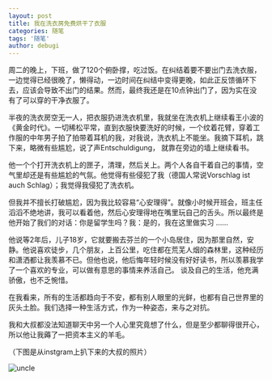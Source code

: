 ```yaml
---
layout: post
title: 我在洗衣房免费烘干了衣服
categories: 随笔
tags: '随笔'
author: debugi
---
```


周二的晚上，下班，做了120个俯卧撑，吃过饭。在纠结着要不要出门去洗衣服，一边觉得已经很晚了，懒得动，一边时间在纠结中变得更晚，如此正反馈循环下去，应该会导致不出门的结果。然而，最终我还是在10点钟出门了，因为实在没有了可以穿的干净衣服了。  

半夜的洗衣房空无一人，把衣服扔进洗衣机里，我就坐在洗衣机上继续看王小波的《黄金时代》。一切稀松平常，直到衣服快要洗好的时候，一个纹着花臂，穿着工作服的中年男子拍了拍带着耳机的我，对我说，洗衣机上不能坐。我摘下耳机，跳下来，略微有些尴尬，说了声Entschuldigung， 就靠在旁边的墙上继续看书。  

他一个个打开洗衣机上的匣子，清理，然后关上。两个人各自干着自己的事情，空气里却还是有些尴尬的气氛。他觉得有些侵犯了我（德国人常说Vorschlag ist auch Schlag）；我觉得我侵犯了洗衣机。  

但我并不擅长打破尴尬，因为我比较容易“心安理得”。就像小时候开班会，班主任滔滔不绝地讲，我可以看着他，然后心安理得地在嘴里玩自己的舌头。所以最终是他开始了我们的对话：你是留学生吗？我：是的，我在这里做实习 ……  

他说等2年后，儿子18岁，它就要搬去芬兰的一个小岛居住，因为那里自然，安静。他说喜欢徒步，几个朋友，上百公里，吃住都在荒芜人烟的森林里，这种经历和潇洒都让我羡慕不已。但他也说，他后悔年轻时候没有好好读书，所以羡慕我学了一个喜欢的专业，可以做有意思的事情来养活自己。 谈及自己的生活，他充满骄傲，也不乏惋惜。  

在我看来，所有的生活都趋向于不安，都有别人眼里的光鲜，也都有自己世界里的灰头土脸。我们选择一种生活方式，作为一种姿态，来与之对抗。  

我和大叔都没法知道聊天中另一个人心里究竟想了什么，但是至少都聊得很开心，所以他让我薅了一把资本主义的羊毛。  

（下图是从instgram上扒下来的大叔的照片）  

![uncle]({{site.baseurl}}/images/20170817-uncle.png)
